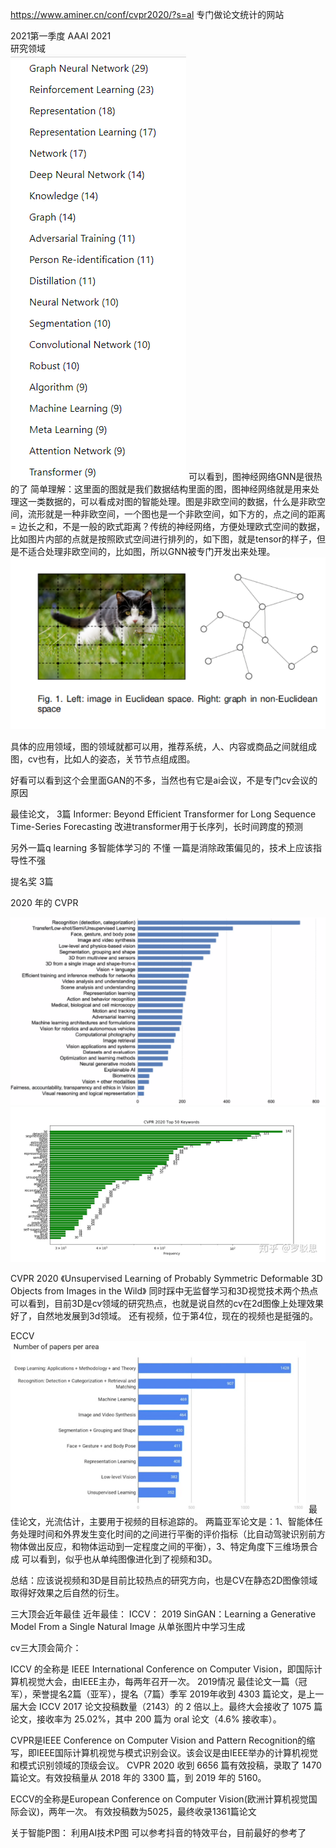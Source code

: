 https://www.aminer.cn/conf/cvpr2020/?s=al 专门做论文统计的网站

2021第一季度
AAAI 2021  
研究领域  
![](.领域新进展_images/7e488434.png)
可以看到，图神经网络GNN是很热的了
简单理解：这里面的图就是我们数据结构里面的图，图神经网络就是用来处理这一类数据的，可以看成对图的智能处理。图是非欧空间的数据，什么是非欧空间，流形就是一种非欧空间，一个图也是一个非欧空间，如下方的，点之间的距离 = 边长之和，不是一般的欧式距离？传统的神经网络，方便处理欧式空间的数据，比如图片内部的点就是按照欧式空间进行排列的，如下图，就是tensor的样子，但是不适合处理非欧空间的，比如图，所以GNN被专门开发出来处理。
![](.领域新进展_images/896971b6.png)

具体的应用领域，图的领域就都可以用，推荐系统，人、内容或商品之间就组成图，cv也有，比如人的姿态，关节节点组成图。
 
 好看可以看到这个会里面GAN的不多，当然也有它是ai会议，不是专门cv会议的原因 

最佳论文， 3篇
Informer: Beyond Efficient Transformer for Long Sequence Time-Series Forecasting
改进transformer用于长序列，长时间跨度的预测

另外一篇q learning 多智能体学习的 不懂
一篇是消除政策偏见的，技术上应该指导性不强

提名奖 3篇

2020 年的
CVPR

![](.领域新进展_images/cda1c98b.png)
![](.领域新进展_images/e1710bbc.png)


CVPR 2020 《Unsupervised Learning of Probably Symmetric Deformable 3D Objects from Images in the Wild》 同时踩中无监督学习和3D视觉技术两个热点
可以看到，目前3D是cv领域的研究热点，也就是说自然的cv在2d图像上处理效果好了，自然地发展到3d领域。
还有视频，位于第4位，现在的视频也是挺强的。

ECCV
![](.领域新进展_images/1c20f7d9.png)
最佳论文，光流估计，主要用于视频的目标追踪的。
两篇亚军论文是：1、智能体任务处理时间和外界发生变化时间的之间进行平衡的评价指标（比自动驾驶识别前方物体做出反应，和物体运动到一定程度之间的平衡），3、特定角度下三维场景合成
可以看到，似乎也从单纯图像进化到了视频和3D。

总结：应该说视频和3D是目前比较热点的研究方向，也是CV在静态2D图像领域取得好效果之后自然的衍生。


三大顶会近年最佳
近年最佳：
ICCV：
2019
SinGAN：Learning a Generative Model From a Single Natural Image
从单张图片中学习生成


cv三大顶会简介：

ICCV 的全称是 IEEE International Conference on Computer Vision，即国际计算机视觉大会，由IEEE主办，每两年召开一次。
2019情况
最佳论文一篇（冠军），荣誉提名2篇（亚军），提名（7篇）季军
2019年收到 4303 篇论文，是上一届大会 ICCV 2017 论文投稿数量（2143）的 2 倍以上。最终大会接收了 1075 篇论文，接收率为 25.02%，其中 200 篇为 oral 论文（4.6% 接收率）。

CVPR是IEEE Conference on Computer Vision and Pattern Recognition的缩写，即IEEE国际计算机视觉与模式识别会议。该会议是由IEEE举办的计算机视觉和模式识别领域的顶级会议。
CVPR 2020 收到 6656 篇有效投稿，录取了 1470 篇论文。有效投稿量从 2018 年的 3300 篇，到 2019 年的 5160。

ECCV的全称是European Conference on Computer Vision(欧洲计算机视觉国际会议)，两年一次。
有效投稿数为5025，最终收录1361篇论文

关于智能P图：
利用AI技术P图
可以参考抖音的特效平台，目前最好的参考了


